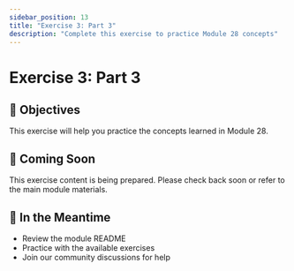 ```yaml
---
sidebar_position: 13
title: "Exercise 3: Part 3"
description: "Complete this exercise to practice Module 28 concepts"
---
```


# Exercise 3: Part 3

## 🎯 Objectives

This exercise will help you practice the concepts learned in Module 28.

## 📝 Coming Soon

This exercise content is being prepared. Please check back soon or refer to the main module materials.

## 🚀 In the Meantime

- Review the module README
- Practice with the available exercises
- Join our community discussions for help

